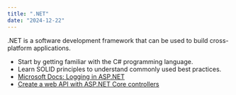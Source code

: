 ```yaml
---
title: ".NET"
date: "2024-12-22"
---
```


.NET is a software development framework that can be used to build cross-platform applications.

- Start by getting familiar with the C# programming language.
- Learn SOLID principles to understand commonly used best practices.
- [Microsoft Docs: Logging in ASP.NET][1]
- [Create a web API with ASP.NET Core controllers][2]

[1]: https://docs.microsoft.com/en-gb/learn/modules/aspnet-logging/
[2]: https://docs.microsoft.com/en-gb/learn/modules/build-web-api-aspnet-core/
